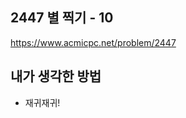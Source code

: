 ## 2447 별 찍기 - 10

<https://www.acmicpc.net/problem/2447>

## 내가 생각한 방법

<!-- ![이미지](./img.png) -->

- 재귀재귀!
